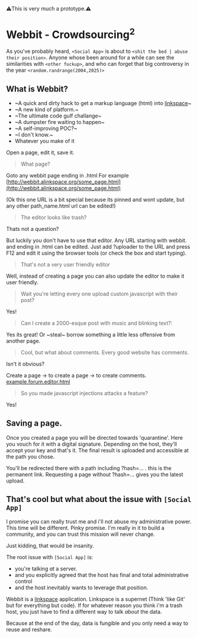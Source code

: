 ⚠️This is very much a prototype.⚠️

# Webbit - Crowdsourcing<sup>2</sup>

As you've probably heard, `<Social App>` is about to `<shit the bed | abuse their position>`.
Anyone whose been around for a while can see the similarities with `<other fuckup>`,
and who can forget that big controversy in the year `<random.randrange(2004,2025)>`

## What is Webbit?

- ~A quick and dirty hack to get a markup language (html) into [linkspace](https://www.linkspace.dev)~  
- ~A new kind of platform.~  
- ~The ultimate code gulf challange~  
- ~A dumpster fire waiting to happen~  
- ~A self-improving POC?~
- ~I don't know.~
- Whatever you make of it
    
Open a page, edit it, save it.

> What page?

Goto any webbit page ending in .html
For example [http://webbit.alinkspace.org/some_page.html](http://webbit.alinkspace.org/some_page.html)

(Ok this one URL is a bit special because its pinned and wont update, but any other path_name.html url can be edited!)

> The editor looks like trash?

Thats not a question?

But luckily you don't have to use that editor. 
Any URL starting with webbit. and ending in .html can be edited.
Just add ?uploader to the URL and press F12  and edit it using the browser tools (or check the box and start typing).

> That's not a very user friendly editor

Well, instead of creating a page you can also update the editor to make it user friendly.

> Wait you're letting every one upload custom javascript with their post?

Yes!

> Can I create a 2000-esque post with music and blinking text?:

Yes its great!
Or ~steal~ borrow something a little less offensive from another page.

> Cool, but what about comments. Every good website has comments.

Isn't it obvious? 

Create a page -> to create a page -> to create comments. [example.forum.editor.html](./static/example.forum.editor.html)

> So you made javascript injections attacks a feature?

Yes!

## Saving a page.

Once you created a page you will be directed towards 'quarantine'.
Here you vouch for it with a digital signature.
Depending on the host, they'll accept your key and that's it.
The final result is uploaded and accessible at the path you chose.

You'll be redirected there with a path including ?hash=... . this is the permanent link.
Requesting a page without ?hash=... gives you the latest upload. 

## That's cool but what about the issue with `[Social App]`

I promise you can really trust me and i'll not abuse my administrative power.
This time will be different. Pinky promise.
I'm really in it to build a community, and you can trust this mission will never change.

Just kidding, that would be insanity.

The root issue with `[Social App]` is:

- you're talking _at_ a server.
- and you explicitly agreed that the host has final and total administrative control
- and the host inevitably wants to leverage that position.

Webbit is a [linkspace](www.linkspace.dev) application. Linkspace is a supernet (Think 'like Git' but for everything but code).
If for whatever reason you think i'm a trash host, you just have to find a different way to talk _about_ the data.

Because at the end of the day, data is fungible and you only need a way to reuse and reshare.

